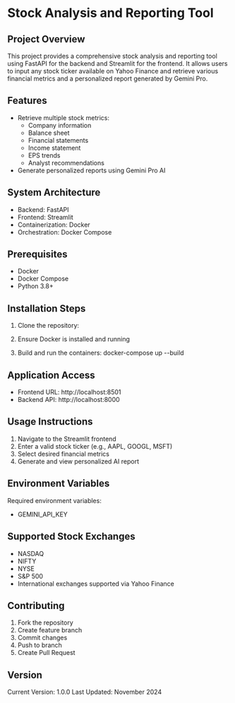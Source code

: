 Stock Analysis and Reporting Tool
=================================

Project Overview
----------------
This project provides a comprehensive stock analysis and reporting tool using FastAPI for the backend and Streamlit for the frontend. It allows users to input any stock ticker available on Yahoo Finance and retrieve various financial metrics and a personalized report generated by Gemini Pro.

Features
--------
- Retrieve multiple stock metrics:
  * Company information
  * Balance sheet
  * Financial statements
  * Income statement
  * EPS trends
  * Analyst recommendations
- Generate personalized reports using Gemini Pro AI

System Architecture
-------------------
- Backend: FastAPI
- Frontend: Streamlit
- Containerization: Docker
- Orchestration: Docker Compose

Prerequisites
-------------
- Docker
- Docker Compose
- Python 3.8+

Installation Steps
------------------
1. Clone the repository:

2. Ensure Docker is installed and running

3. Build and run the containers:
   docker-compose up --build

Application Access
------------------
- Frontend URL: http://localhost:8501
- Backend API: http://localhost:8000

Usage Instructions
------------------
1. Navigate to the Streamlit frontend
2. Enter a valid stock ticker (e.g., AAPL, GOOGL, MSFT)
3. Select desired financial metrics
4. Generate and view personalized AI report

Environment Variables
----
Required environment variables:
- GEMINI_API_KEY


Supported Stock Exchanges
------------------------
- NASDAQ
- NIFTY
- NYSE
- S&P 500
- International exchanges supported via Yahoo Finance

Contributing
------------
1. Fork the repository
2. Create feature branch
3. Commit changes
4. Push to branch
5. Create Pull Request

Version
--------
Current Version: 1.0.0
Last Updated: November 2024
